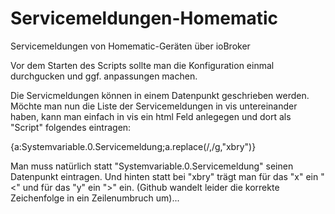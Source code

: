 # Servicemeldungen-Homematic
Servicemeldungen von Homematic-Geräten über ioBroker

Vor dem Starten des Scripts sollte man die Konfiguration einmal durchgucken und ggf. anpassungen machen.

Die Servicmeldungen können in einem Datenpunkt geschrieben werden. Möchte man nun die Liste der Servicemeldungen in vis untereinander haben, kann man einfach in vis ein html Feld anlegegen und dort als "Script" folgendes eintragen:

{a:Systemvariable.0.Servicemeldung;a.replace(/,/g,"xbry")}

Man muss natürlich statt "Systemvariable.0.Servicemeldung" seinen Datenpunkt eintragen. Und hinten statt bei "xbry" trägt man für das "x" ein "<" und für das "y" ein ">" ein. (Github wandelt leider die korrekte Zeichenfolge in ein Zeilenumbruch um)...

